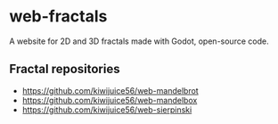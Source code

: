 # web-fractals
A website for 2D and 3D fractals made with Godot, open-source code.

## Fractal repositories
- https://github.com/kiwijuice56/web-mandelbrot
- https://github.com/kiwijuice56/web-mandelbox
- https://github.com/kiwijuice56/web-sierpinski
